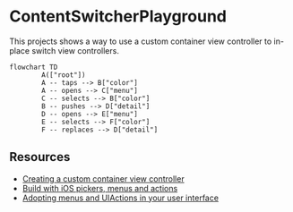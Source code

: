 # ContentSwitcherPlayground

This projects shows a way to use a custom container view controller to in-place switch view controllers.

```mermaid
flowchart TD
        A(["root"])
        A -- taps --> B["color"]
        A -- opens --> C["menu"]
        C -- selects --> B["color"]
        B -- pushes --> D["detail"]
        D -- opens --> E["menu"]
        E -- selects --> F["color"]
        F -- replaces --> D["detail"]
```

## Resources

* [Creating a custom container view controller](https://developer.apple.com/documentation/uikit/view_controllers/creating_a_custom_container_view_controller)
* [Build with iOS pickers, menus and actions](https://developer.apple.com/wwdc20/10052)
* [Adopting menus and UIActions in your user interface](https://developer.apple.com/documentation/UIKit/adopting-menus-and-uiactions-in-your-user-interface)

